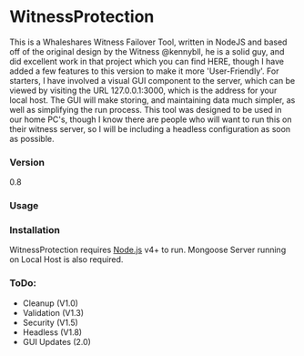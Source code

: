 
# WitnessProtection

This is a  Whaleshares Witness Failover Tool, written in NodeJS and based off of the original design by the Witness @kennybll, he is a solid guy,
and did excellent work in that project which you can find HERE, though I have added a few features to this version to make it more
'User-Friendly'. For starters, I have involved a visual GUI component to the server, which can be viewed by visiting the URL 127.0.0.1:3000, which is the address for your local host. The GUI will make storing, and maintaining data much simpler, as well as simplifying the run process. This tool was designed to be used in our home PC's, though I know there are people who will want to run this on their witness server, so I will be including a headless configuration as soon as possible.

### Version
0.8

### Usage


### Installation

WitnessProtection requires [Node.js](https://nodejs.org/) v4+ to run.
Mongoose Server running on Local Host is also required.

### ToDo:
- Cleanup (V1.0)
- Validation (V1.3)
- Security (V1.5)
- Headless (V1.8)
- GUI Updates (2.0)
